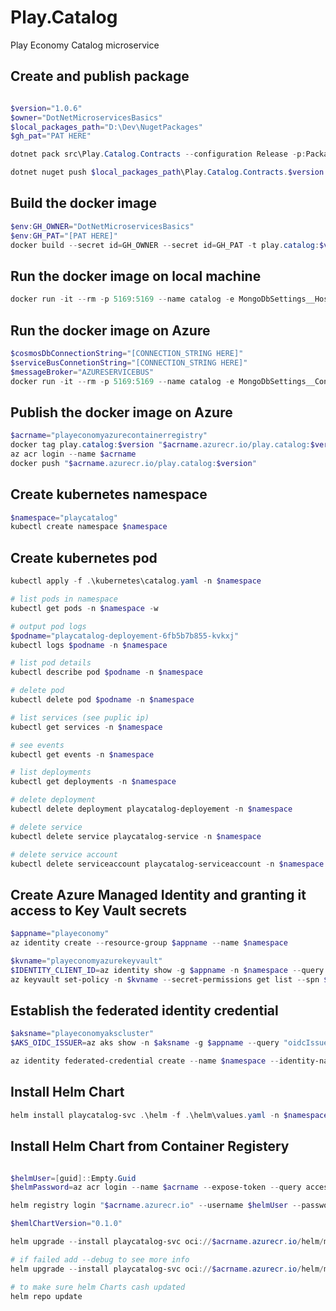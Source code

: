 # Play.Catalog
Play Economy Catalog microservice

## Create and publish package
```powershell

$version="1.0.6"
$owner="DotNetMicroservicesBasics"
$local_packages_path="D:\Dev\NugetPackages"
$gh_pat="PAT HERE"

dotnet pack src\Play.Catalog.Contracts --configuration Release -p:PackageVersion=$version -p:RepositoryUrl=https://github.com/$owner/Play.Catalog -o $local_packages_path

dotnet nuget push $local_packages_path\Play.Catalog.Contracts.$version.nupkg --api-key $gh_pat --source github
```

## Build the docker image
```powershell
$env:GH_OWNER="DotNetMicroservicesBasics"
$env:GH_PAT="[PAT HERE]"
docker build --secret id=GH_OWNER --secret id=GH_PAT -t play.catalog:$version .
```

## Run the docker image on local machine
```powershell
docker run -it --rm -p 5169:5169 --name catalog -e MongoDbSettings__Host=mongo -e RabbitMqSettings__Host=rabbitmq --network playinfrastructure_default play.catalog:$version
```

## Run the docker image on Azure
```powershell
$cosmosDbConnectionString="[CONNECTION_STRING HERE]"
$serviceBusConnetionString="[CONNECTION_STRING HERE]"
$messageBroker="AZURESERVICEBUS"
docker run -it --rm -p 5169:5169 --name catalog -e MongoDbSettings__ConnectionString=$cosmosDbConnectionString -e ServiceSettings__MessageBroker=$messageBroker -e ServiceBusSettings__ConnectionString=$serviceBusConnetionString play.catalog:$version
```


## Publish the docker image on Azure
```powershell
$acrname="playeconomyazurecontainerregistry"
docker tag play.catalog:$version "$acrname.azurecr.io/play.catalog:$version"
az acr login --name $acrname
docker push "$acrname.azurecr.io/play.catalog:$version"
```

## Create kubernetes namespace
```powershell
$namespace="playcatalog"
kubectl create namespace $namespace
```

## Create kubernetes pod
```powershell
kubectl apply -f .\kubernetes\catalog.yaml -n $namespace

# list pods in namespace
kubectl get pods -n $namespace -w

# output pod logs
$podname="playcatalog-deployement-6fb5b7b855-kvkxj"
kubectl logs $podname -n $namespace

# list pod details
kubectl describe pod $podname -n $namespace

# delete pod
kubectl delete pod $podname -n $namespace

# list services (see puplic ip)
kubectl get services -n $namespace

# see events
kubectl get events -n $namespace

# list deployments
kubectl get deployments -n $namespace

# delete deployment
kubectl delete deployment playcatalog-deployement -n $namespace

# delete service
kubectl delete service playcatalog-service -n $namespace

# delete service account
kubectl delete serviceaccount playcatalog-serviceaccount -n $namespace
```

## Create Azure Managed Identity and granting it access to Key Vault secrets
```powershell
$appname="playeconomy"
az identity create --resource-group $appname --name $namespace

$kvname="playeconomyazurekeyvault"
$IDENTITY_CLIENT_ID=az identity show -g $appname -n $namespace --query clientId -otsv
az keyvault set-policy -n $kvname --secret-permissions get list --spn $IDENTITY_CLIENT_ID
```

## Establish the federated identity credential
```powershell
$aksname="playeconomyakscluster"
$AKS_OIDC_ISSUER=az aks show -n $aksname -g $appname --query "oidcIssuerProfile.issuerUrl" -otsv

az identity federated-credential create --name $namespace --identity-name $namespace --resource-group $appname --issuer $AKS_OIDC_ISSUER --subject system:serviceaccount:"${namespace}":"${namespace}-serviceaccount"
```

## Install Helm Chart
```powershell
helm install playcatalog-svc .\helm -f .\helm\values.yaml -n $namespace
```

## Install Helm Chart from Container Registery
```powershell

$helmUser=[guid]::Empty.Guid
$helmPassword=az acr login --name $acrname --expose-token --query accessToken -o tsv

helm registry login "$acrname.azurecr.io" --username $helmUser --password $helmPassword

$hemlChartVersion="0.1.0"

helm upgrade --install playcatalog-svc oci://$acrname.azurecr.io/helm/microservice --version $hemlChartVersion -f .\helm\values.yaml -n $namespace

# if failed add --debug to see more info
helm upgrade --install playcatalog-svc oci://$acrname.azurecr.io/helm/microservice --version $hemlChartVersion -f .\helm\values.yaml -n $namespace --debug

# to make sure helm Charts cash updated
helm repo update
```